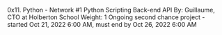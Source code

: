 0x11. Python - Network #1
Python
Scripting
Back-end
API
 By: Guillaume, CTO at Holberton School
 Weight: 1
 Ongoing second chance project - started Oct 21, 2022 6:00 AM, must end by Oct 26, 2022 6:00 AM
